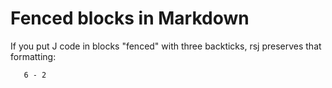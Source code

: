 # Fenced blocks in Markdown

If you put J code in blocks "fenced" with three backticks, rsj preserves that formatting:

```
   6 - 2
```

